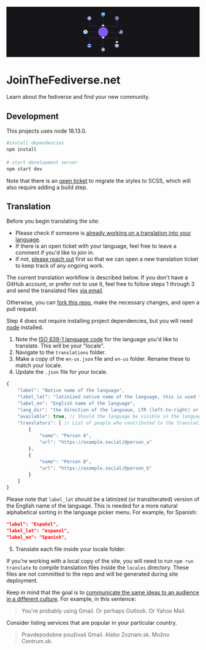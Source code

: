 ![Logos of various fediverse platforms arranged in a circle, with little envelopes being sent between them.](public/images/images/fedi-920x240.png)
# JoinTheFediverse.net

Learn about the fediverse and find your new community.
## Development

This projects uses node 18.13.0.

```sh
#install dependencies
npm install

# start development server
npm start dev
```

Note that there is an [open ticket](https://github.com/jointhefediverse-net/jointhefediverse.net/issues/13) to migrate the styles to SCSS, which will also require adding a build step.

## Translation

Before you begin translating the site:

- Please check if someone is [already working on a translation into your language](https://github.com/jointhefediverse-net/jointhefediverse.net/issues?q=is%3Aopen+is%3Aissue+sort%3Aupdated-desc+label%3Atranslation).
- If there is an open ticket with your language, feel free to leave a comment if you'd like to join in.
- If not, [please reach out](https://stefanbohacek.com/contact/) first so that we can open a new translation ticket to keep track of any ongoing work.

The current translation workflow is described below. If you don't have a GitHub account, or prefer not to use it, feel free to follow steps 1 through 3 and send the translated files [via email](https://stefanbohacek.com/contact/).

Otherwise, you can [fork this repo](https://docs.github.com/en/get-started/quickstart/fork-a-repo), make the necessary changes, and open a pull request.

Step 4 does not require installing project dependencies, but you will need [node](https://nodejs.org/en/download) installed.

1. Note the [ISO 639-1 language code](https://en.wikipedia.org/wiki/List_of_ISO_639-1_codes) for the language you'd like to translate. This will be your "locale". 
2. Navigate to the `translations` folder.
3. Make a copy of the `en-us.json` file and `en-us` folder. Rename these to match your locale.
4. Update the `.json` file for your locale.

```js
{
    "label": "Native name of the language",
    "label_lat": "latinized native name of the language, this is used for sorting",
    "label_en": "English name of the language",
    "lang_dir": "the direction of the languaue, LTR (left-to-right) or RTL (right-to-left)",
    "available": true, // Should the language be visible in the language picker? true or false
    "translators": [ // List of people who contributed to the translation
        {
            "name": "Person A",
            "url": "https://example.social/@person_a"
        },
        {
            "name": "Person B",
            "url": "https://example.social/@person_b"
        }
    ]
}
```

Please note that `label_lat` should be a latinized (or transliterated) version of the English name of the language. This is needed for a more natural alphabetical sorting in the language picker menu. For example, for Spanish:

```json
"label": "Español",
"label_lat": "espanol",
"label_en": "Spanish",
```

5. Translate each file inside your locale folder.


If you're working with a local copy of the site, you will need to run `npm run translate` to compile  translation files inside the `locales` directory. These files are not committed to the repo and will be generated during site deployment. 

Keep in mind that the goal is to [communicate the same ideas to an audience in a different culture](https://localizejs.com/articles/what-is-the-difference-between-translation-and-localization/). For example, in this sentence:

> You're probably using Gmail. Or perhaps Outlook. Or Yahoo Mail.

Consider listing services that are popular in your particular country.

> Pravdepodobne používaš Gmail. Alebo Zoznam.sk. Možno Centrum.sk.
